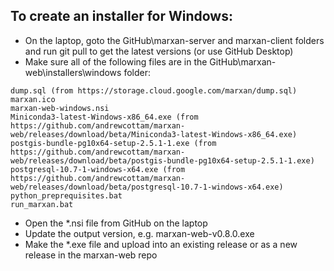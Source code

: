 ## To create an installer for Windows:
- On the laptop, goto the GitHub\marxan-server and marxan-client folders and run git pull to get the latest versions (or use GitHub Desktop)
- Make sure all of the following files are in the GitHub\marxan-web\installers\windows folder: 

```
dump.sql (from https://storage.cloud.google.com/marxan/dump.sql)  
marxan.ico  
marxan-web-windows.nsi  
Miniconda3-latest-Windows-x86_64.exe (from https://github.com/andrewcottam/marxan-web/releases/download/beta/Miniconda3-latest-Windows-x86_64.exe)
postgis-bundle-pg10x64-setup-2.5.1-1.exe (from https://github.com/andrewcottam/marxan-web/releases/download/beta/postgis-bundle-pg10x64-setup-2.5.1-1.exe)
postgresql-10.7-1-windows-x64.exe (from https://github.com/andrewcottam/marxan-web/releases/download/beta/postgresql-10.7-1-windows-x64.exe)
python_preprequisites.bat
run_marxan.bat
```

- Open the *.nsi file from GitHub on the laptop
- Update the output version, e.g. marxan-web-v0.8.0.exe 
- Make the *.exe file and upload into an existing release or as a new release in the marxan-web repo
